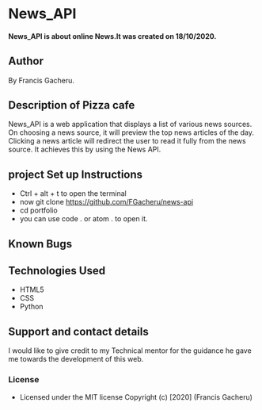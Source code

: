 # News_API
#### News_API is about online News.It was created on 18/10/2020.
## Author
By  Francis Gacheru.
## Description of Pizza cafe
News_API is a web application that displays a list of various news sources. On choosing a news source, it will preview the top news articles of the day. Clicking a news article will redirect the user to read it fully from the news source. It achieves this by using the News API.
 
## project Set up Instructions
* Ctrl + alt + t to open the terminal
* now git clone https://github.com/FGacheru/news-api
* cd portfolio
* you can use code . or atom . to open it.
## Known Bugs
## Technologies Used
* HTML5
* CSS
* Python
## Support and contact details
I would like to give credit to my Technical mentor for the guidance he gave me towards the development of this web.
### License
* Licensed under the MIT license
Copyright (c) [2020] (Francis Gacheru)